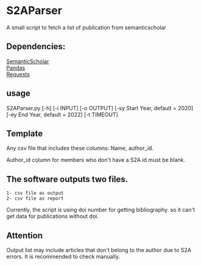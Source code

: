 # S2AParser
A small script to fetch a list of publication from semanticscholar

## Dependencies:

[SemanticScholar](https://pypi.org/project/semanticscholar/)  
[Pandas](https://pypi.org/project/pandas/)  
[Requests](https://pypi.org/project/requests/)  



## usage
S2AParser.py [-h] [-i INPUT] [-o OUTPUT]
             [-sy Start Year, default = 2020]
             [-ey End Year, default = 2022] [-t TIMEOUT]



## Template
Any csv file that includes these columns: Name, author_id. 

Author_id column for members who don't have a S2A id must be blank.

## The software outputs two files. 
	1- csv file as output
	2- csv file as report 

Currently, the script is using doi number for getting bibliography. so it can't get data for publications without doi.

## Attention
Output list may include articles that don't belong to the author due to S2A errors. It is recommended to check manually.
